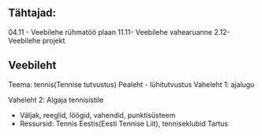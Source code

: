 ## Tähtajad:
04.11 - Veebilehe rühmatöö plaan
11.11- Veebilehe vahearuanne
2.12-Veebilehe projekt

## Veebileht
Teema: tennis(Tennise tutvustus)
Pealeht - lühitutvustus
Vaheleht 1: ajalugu

Vaheleht 2: Algaja tennisistile
- Väljak, reeglid, löögid, vahendid, punktisüsteem
- Ressursid: Tennis Eestis(Eesti Tennise Liit), tenniseklubid Tartus
